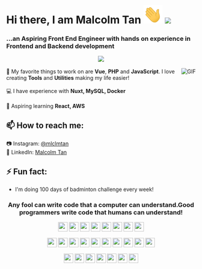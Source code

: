 # Hi there, I am Malcolm Tan <img src="https://raw.githubusercontent.com/ABSphreak/ABSphreak/master/gifs/Hi.gif" width="50px">  <img src="https://github.com/TheDudeThatCode/TheDudeThatCode/blob/master/Assets/Developer.gif" width="80px">
### ...an **Aspiring Front End Engineer** with hands on experience in **Frontend** and **Backend** development


<a href="https://github.com/mlclmtan">
    <p align="center">
        <img src="https://github-profile-trophy.vercel.app/?username=mlclmtan&column=6&theme=onedark"/>
    </p>
</a>

<img align="right" alt="GIF" src="https://media.giphy.com/media/L8K62iTDkzGX6/giphy.gif" />

💖 My favorite things to work on are **Vue**, **PHP** and **JavaScript**. I love creating **Tools** and **Utilities** making my life easier!
<br>
<br>
💻 I have experience with **Nuxt, MySQL, Docker**
<br>
<br>
👯 Aspiring learning **React, AWS**

## 📫 How to reach me:


📷 Instagram: [@mlclmtan](https://www.instagram.com/mlclmtan/)<br>
🧳 LinkedIn: [Malcolm Tan](https://www.linkedin.com/in/mlclmtan/)
<br>

## ⚡ Fun fact:
* I'm doing 100 days of badminton challenge every week!

<div align="center">

### Any fool can write code that a computer can understand.Good programmers write code that humans can understand!

</div>
<!-- programming langs i work-->
<p align="center">
<img src="https://github.com/tomchen/stack-icons/blob/master/logos/javascript.svg" width="25px" height="25px"/>
<img src="https://github.com/tomchen/stack-icons/blob/master/logos/es6.svg" width="25px" height="25px"/>
<img src="https://github.com/tomchen/stack-icons/blob/master/logos/php.svg" width="25px" height="25px"/>
<img src="https://github.com/tomchen/stack-icons/blob/master/logos/c.svg" width="25px" height="25px"/>
<img src="https://github.com/tomchen/stack-icons/blob/master/logos/c-plusplus.svg" width="25px" height="25px"/>
<img src="https://github.com/tomchen/stack-icons/blob/master/logos/python.svg" width="25px" height="25px"/>
<img src="https://github.com/tomchen/stack-icons/blob/master/logos/nodejs.svg" width="25px" height="25px"/>
<img src="https://github.com/tomchen/stack-icons/blob/master/logos/kotlin.svg" width="25px" height="25px"/>
</p>
<p align="center">
<img src="https://github.com/tomchen/stack-icons/blob/master/logos/vue.svg" width="25px" height="25px"/>
    <img src="https://github.com/tomchen/stack-icons/blob/master/logos/nuxt-icon.svg" width="25px" height="25px"/>
    <img src="https://github.com/tomchen/stack-icons/blob/master/logos/react.svg" width="25px" height="25px"/>
    <img src="https://github.com/tomchen/stack-icons/blob/master/logos/mysql.svg" width="25px" height="25px"/>
    <img src="https://github.com/tomchen/stack-icons/blob/master/logos/docker-icon.svg" width="25px" height="25px"/>
    <img src="https://github.com/tomchen/stack-icons/blob/master/logos/google-cloud.svg" width="25px" height="25px"/>
    <img src="https://github.com/tomchen/stack-icons/blob/master/logos/aws.svg" width="25px" height="25px"/>
    <img src="https://github.com/tomchen/stack-icons/blob/master/logos/nginx.svg" width="25px" height="25px"/>
    <img src="https://github.com/tomchen/stack-icons/blob/master/logos/apache.svg" width="25px" height="25px"/>
    <img src="https://github.com/tomchen/stack-icons/blob/master/logos/mongodb-icon.svg" width="25px" height="25px"/>
</p>
<p align="center">
<img src="https://github.com/tomchen/stack-icons/blob/master/logos/apple.svg" width="25px" height="25px"/>
    <img src="https://github.com/tomchen/stack-icons/blob/master/logos/linux-tux.svg" width="25px" height="25px"/>
    <img src="https://github.com/tomchen/stack-icons/blob/master/logos/ubuntu.svg" width="25px" height="25px"/>
    <img src="https://github.com/tomchen/stack-icons/blob/master/logos/visual-studio-code.svg" width="25px" height="25px"/>
    <img src="https://github.com/tomchen/stack-icons/blob/master/logos/github.svg" width="25px" height="25px"/>
    <img src="https://github.com/tomchen/stack-icons/blob/master/logos/gitlab.svg" width="25px" height="25px"/>
    <img src="https://github.com/tomchen/stack-icons/blob/master/logos/adobe-photoshop.svg" width="25px" height="25px"/>
</p>

